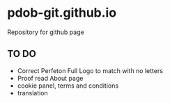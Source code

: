 # pdob-git.github.io #
Repository for github page

## TO DO ##
- Correct Perfeton Full Logo to match with no letters
- Proof read About page
- cookie panel, terms and conditions
- translation